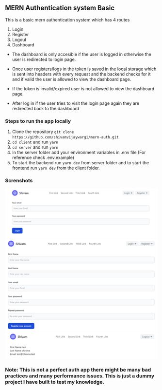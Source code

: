 ## MERN Authentication system Basic

This is a basic mern authentication system which has 4 routes

1. Login
1. Register
1. Logout
1. Dashboard

- The dashboard is only accesible if the user is logged in otherwise the user is redirected to login page.

- Once user registers/logs in the token is saved in the local storage which is sent into headers with every request and the backend checks for it and if valid the user is allowed to view the dashboard page.

- If the token is invalid/expired user is not allowed to view the dashboard page.

- After log in if the user tries to visit the login page again they are redirected back to the dashboard

### Steps to run the app locally

1. Clone the repository `git clone https://github.com/shivamvijaywargi/mern-auth.git`
1. `cd client` and run `yarn`
1. `cd server` and run `yarn`
1. In the server folder add your environment variables in .env file (For reference check .env.example)
1. To start the backend run `yarn dev` from server folder and to start the frontend run `yarn dev` from the client folder.

### Screnshots

![Login Page](./login_page.png)
![Register Page](./register_page.png)
![Dashboard Page](./dashboard_page.png)

### Note: This is not a perfect auth app there might be many bad practices and many performance issues. This is just a dummy project I have built to test my knowledge.
